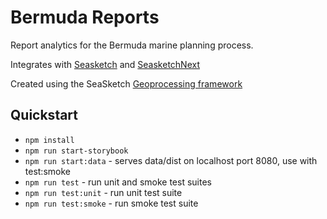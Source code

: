 # Bermuda Reports

Report analytics for the Bermuda marine planning process.

Integrates with [Seasketch](https://github.com/mcclintock-lab/SeaSketch) and [SeasketchNext](https://github.com/seasketch/next)

Created using the SeaSketch [Geoprocessing framework](https://github.com/seasketch/geoprocessing)

## Quickstart

* `npm install`
* `npm run start-storybook`
* `npm run start:data` - serves data/dist on localhost port 8080, use with test:smoke
* `npm run test` - run unit and smoke test suites
* `npm run test:unit` - run unit test suite
* `npm run test:smoke` - run smoke test suite
